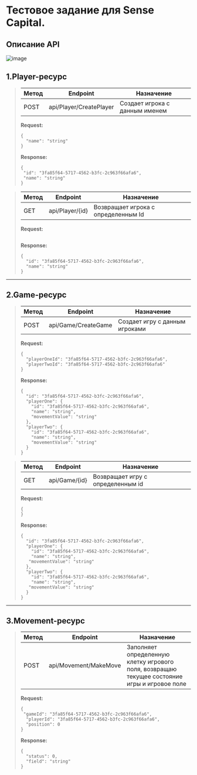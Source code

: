 # Тестовое задание для Sense Capital.

## Описание API

![image](https://user-images.githubusercontent.com/56086653/224211497-db84f86b-f1eb-4a89-ae00-6b91f4418e36.png)

## **1.Player-ресурс**

> | Метод | Endpoint                | Назначение                          |
> |-------|-------------------------|-------------------------------------|
> | POST  | api/Player/CreatePlayer | Создает игрока с данным именем      |
>
> **Request:**
>
> ```
> {
>   "name": "string"
> }
> ```
>
>**Response:**
> ```
> {
>  "id": "3fa85f64-5717-4562-b3fc-2c963f66afa6",
>  "name": "string"
> }
> ```

> | Метод | Endpoint                | Назначение                          |
> |-------|-------------------------|-------------------------------------|
> | GET   | api/Player/{id}         | Возвращает игрока с определенным Id |
>
> **Request:**
>
> ```
> ```
>
> **Response:**
> ```
> {
>   "id": "3fa85f64-5717-4562-b3fc-2c963f66afa6",
>   "name": "string"
> }
> ```

---

## **2.Game-ресурс**

> | Метод | Endpoint            | Назначение                        |
> |-------|---------------------|-----------------------------------|
> | POST  | api/Game/CreateGame | Создает игру с данным игроками    |
>
>
> **Request:**
> 
> ```
> {
>   "playerOneId": "3fa85f64-5717-4562-b3fc-2c963f66afa6",
>   "playerTwoId": "3fa85f64-5717-4562-b3fc-2c963f66afa6"
> }
> ```
> 
> **Response:**
> ```
> {
>   "id": "3fa85f64-5717-4562-b3fc-2c963f66afa6",
>   "playerOne": {
>     "id": "3fa85f64-5717-4562-b3fc-2c963f66afa6",
>     "name": "string",
>     "movementValue": "string"
>   },
>   "playerTwo": {
>     "id": "3fa85f64-5717-4562-b3fc-2c963f66afa6",
>     "name": "string",
>     "movementValue": "string"
>   }
> }
> ```

> | Метод | Endpoint            | Назначение                        |
> |-------|---------------------|-----------------------------------|
> | GET   | api/Game/{id}       | Возвращает игру с определенным id |
> 
> **Request:**
> ```
> {
> }
> ```
> 
> **Response:**
> ```
> {
>   "id": "3fa85f64-5717-4562-b3fc-2c963f66afa6",
>   "playerOne": {
>     "id": "3fa85f64-5717-4562-b3fc-2c963f66afa6",
>     "name": "string",
>    "movementValue": "string"
>   },
>   "playerTwo": {
>     "id": "3fa85f64-5717-4562-b3fc-2c963f66afa6",
>     "name": "string",
>    "movementValue": "string"
>   }
> }
> ```

---

## **3.Movement-ресурс**

> | Метод | Endpoint              | Назначение                                                                                   |
> |-------|-----------------------|----------------------------------------------------------------------------------------------|
> | POST  | api/Movement/MakeMove | Заполняет определенную клетку игрового поля, возвращаю текущее состояние игры и игровое поле |
> 
> **Request:**
> ```
> {
>  "gameId": "3fa85f64-5717-4562-b3fc-2c963f66afa6",
>   "playerId": "3fa85f64-5717-4562-b3fc-2c963f66afa6",
>   "position": 0
> }
> ```
> 
> **Response:**
> ```
> {
>   "status": 0,
>   "field": "string"
> }
> ```
